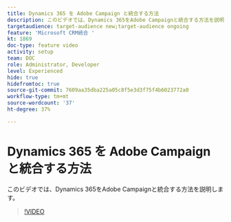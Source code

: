 ```yaml
---
title: Dynamics 365 を Adobe Campaign と統合する方法
description: このビデオでは、Dynamics 365をAdobe Campaignと統合する方法を説明します。
targetaudience: target-audience new;target-audience ongoing
feature: 'Microsoft CRM統合 '
kt: 1869
doc-type: feature video
activity: setup
team: DOC
role: Administrator, Developer
level: Experienced
hide: true
hidefromtoc: true
source-git-commit: 7609aa35dba225a05c8f5e3d3f75f4b6023772a0
workflow-type: tm+mt
source-wordcount: '37'
ht-degree: 37%

---
```


# Dynamics 365 を Adobe Campaign と統合する方法

このビデオでは、Dynamics 365をAdobe Campaignと統合する方法を説明します。

>[!VIDEO](https://video.tv.adobe.com/v/23837?quality=12)
